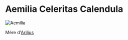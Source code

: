 # Aemilia Celeritas Calendula

![Aemilia](../../../_images/Aemilia.png)

Mère d'[Arilius](../Arilius.md)